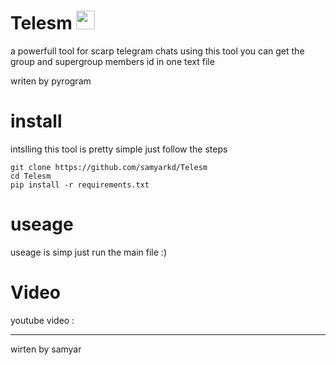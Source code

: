 # Telesm <img src="https://raw.githubusercontent.com/MartinHeinz/MartinHeinz/master/wave.gif" width="30px">

a powerfull tool for scarp telegram chats
using this tool you can get the group and supergroup members id in one text file 

writen by pyrogram 

# install

intslling this tool is pretty simple
just follow the steps
```
git clone https://github.com/samyarkd/Telesm
cd Telesm
pip install -r requirements.txt

```
# useage
useage is simp just run the main file :)

# Video
youtube video :

-------------------
wirten by samyar

